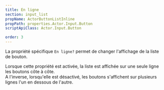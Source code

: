 ```yaml
---
title: En ligne
section: input_list
propName: ActorButtonListInline
propPath: properties.Actor.Input.Button
scriptApiClass: Actor.Input.Button

order: 3
---
```

La propriété spécifique `En ligne?` permet de changer l'affichage de la liste de bouton.

Lorsque cette propriété est activée, la liste est affichée sur une seule ligne les boutons côte à côte.
<br>
A l'inverse, lorsqu'elle est désactivé, les boutons s'affichent sur plusieurs lignes l'un en dessous de l'autre.
